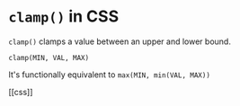# `clamp()` in CSS

`clamp()` clamps a value between an upper and lower bound.

`clamp(MIN, VAL, MAX)`

It's functionally equivalent to `max(MIN, min(VAL, MAX))`

[[css]]